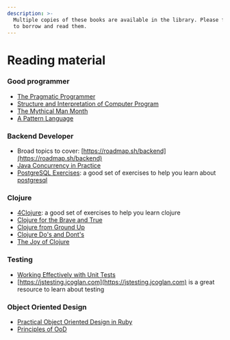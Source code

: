 ```yaml
---
description: >-
  Multiple copies of these books are available in the library. Please feel free
  to borrow and read them.
---
```


# Reading material

### Good programmer

* [The Pragmatic Programmer](https://pragprog.com/titles/tpp20/)
* [Structure and Interpretation of Computer Program](https://mitpress.mit.edu/sites/default/files/sicp/full-text/book/book.html)
* [The Mythical Man Month](https://en.wikipedia.org/wiki/The_Mythical_Man-Month)
* [A Pattern Language](https://en.wikipedia.org/wiki/A_Pattern_Language)

### Backend Developer

* Broad topics to cover: [https://roadmap.sh/backend](https://roadmap.sh/backend)
* [Java Concurrency in Practice](https://jcip.net/)
* [PostgreSQL Exercises](https://pgexercises.com/): a good set of exercises to help you learn about [postgresql](https://www.postgresql.org/)

### Clojure

* [4Clojure](http://www.4clojure.com/): a good set of exercises to help you learn clojure
* [Clojure for the Brave and True](https://www.braveclojure.com/)
* [Clojure from Ground Up](https://aphyr.com/tags/Clojure-from-the-ground-up%20)
* [Clojure Do's and Dont's](https://stuartsierra.com/tag/dos-and-donts)
* [The Joy of Clojure](https://www.manning.com/books/the-joy-of-clojure-second-edition)

### Testing

* [Working Effectively with Unit Tests](https://leanpub.com/wewut/read)
* [https://jstesting.jcoglan.com](https://jstesting.jcoglan.com) is a great resource to learn about testing

### Object Oriented Design

* [Practical Object Oriented Design in Ruby](http://www.poodr.com/)
* [Principles of OoD](http://butunclebob.com/ArticleS.UncleBob.PrinciplesOfOod)

